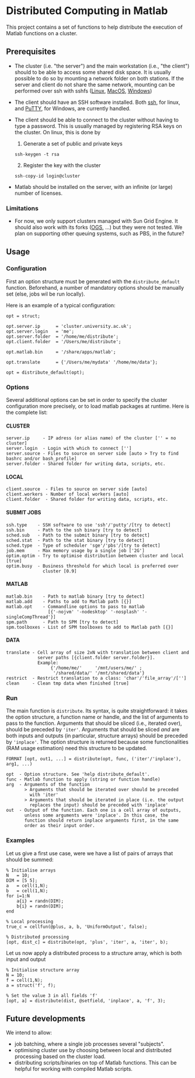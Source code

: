 # Distributed Computing in Matlab

This project contains a set of functions to help distribute the execution of Matlab functions on a cluster.

## Prerequisites

- The cluster (i.e. "the server") and the main workstation (i.e., "the client") should to be able to access some shared disk space. It is usually possible to do so by mounting a network folder on both stations. If the server and client do not share the same network, mounting can be performed over ssh with sshfs ([Linux](https://doc.ubuntu-fr.org/sshfs), [MacOS](https://osxfuse.github.io), [Windows](https://github.com/Foreveryone-cz/win-sshfs))

- The client should have an SSH software installed. Both [ssh](https://doc.ubuntu-fr.org/ssh), for linux, and [PuTTY](http://www.putty.org), for Windows, are currently handled.

- The client should be able to connect to the cluster without having to type a password. This is usually managed by registering RSA keys on the cluster. On linux, this is done by

    1) Generate a set of public and private keys
    ```
    ssh-keygen -t rsa
    ```

    2) Register the key with the cluster
    ```
    ssh-copy-id login@cluster
    ```

- Matlab should be installed on the server, with an infinite (or large) number of licenses.

### Limitations

- For now, we only support clusters managed with Sun Grid Engine. It should also work with its forks ([OGS](http://gridscheduler.sourceforge.net), ...) but they were not tested. We plan on supporting other queuing systems, such as PBS, in the future?

## Usage

### Configuration

First an option structure must be generated with the `distribute_default` function. Beforehand, a number of mandatory options should be manually set (else, jobs wil be run locally).

Here is an example of a typical configuration:
```
opt = struct;

opt.server.ip      = 'cluster.university.ac.uk';
opt.server.login   = 'me';
opt.server.folder  = '/home/me/distribute';
opt.client.folder  = '/Users/me/distribute';

opt.matlab.bin     = '/share/apps/matlab';

opt.translate      = {'/Users/me/mydata' '/home/me/data'};

opt = distribute_default(opt);
```

### Options

Several additional options can be set in order to specify the cluster configuration more precisely, or to load matlab packages at runtime. Here is the complete list:

#### CLUSTER
```
server.ip     - IP adress (or alias name) of the cluster ['' = no cluster]
server.login  - Login with which to connect ['']
server.source - Files to source on server side [auto > Try to find bashrc and/or bash_profile]
server.folder - Shared folder for writing data, scripts, etc.
```

#### LOCAL
```
client.source  - Files to source on server side [auto]
client.workers - Number of local workers [auto]
client.folder  - Shared folder for writing data, scripts, etc.
```

#### SUBMIT JOBS
```
ssh.type    - SSH software to use 'ssh'/'putty'/[try to detect]
ssh.bin     - Path to the ssh binary [try to detect]
sched.sub   - Path to the submit binary [try to detect]
sched.stat  - Path to the stat binary [try to detect]
sched.type  - Type of scheduler 'sge'/'pbs'/[try to detect]
job.mem     - Max memory usage by a single job ['2G']
optim.optim - Try to optimise distribution between cluster and local [true]
optim.busy  - Business threshold for which local is preferred over
              cluster [0.9]
```

#### MATLAB
```
matlab.bin    - Path to matlab binary [try to detect]
matlab.add    - Paths to add to Matlab path [{}]
matlab.opt    - Commandline options to pass to matlab
                [{'-nojvm' '-nodesktop' '-nosplash' '-singleCompThread'}]
spm.path      - Path to SPM [try to detect]
spm.toolboxes - List of SPM toolboxes to add to Matlab path [{}]
```

#### DATA
```
translate - Cell array of size 2xN with translation between client and
            server paths [{client.folder server.folder}].
            Example:
                 {'/home/me/'     '/mnt/users/me/' ;
                  '/shared/data/' '/mnt/shared/data'}
restrict  - Restrict translation to a class: 'char'/'file_array'/['']
clean     - Clean tmp data when finished [true]
```

### Run

The main function is `distribute`. Its syntax, is quite straightforward: it takes the option structure, a function name or handle, and the list of arguments to pass to the function. Arguments that should be sliced (i.e., iterated over), should be preceded by `'iter'`. Arguments that should be sliced *and* are both inputs and outputs (in particular, structure arrays) should be preceded by `'inplace'`. The option structure is returned because some functionalities (RAM usage estimation) need this structure to be updated.

```
FORMAT [opt, out1, ...] = distribute(opt, func, ('iter'/'inplace'), arg1, ...)

opt  - Option structure. See 'help distribute_default'.
func - Matlab function to apply (string or function handle)
arg  - Arguments of the function
       > Arguments that should be iterated over should be preceded
         with 'iter'
       > Arguments that should be iterated in place (i.e. the output
         replaces the input) should be preceded with 'inplace'
out  - Output of the function. Each one is a cell array of outputs,
       unless some arguments were 'inplace'. In this case, the
       function should return inplace arguments first, in the same
       order as their input order.
```

### Examples

Let us give a first use case, were we have a list of pairs of arrays that should be summed:
```
% Initialise arrays
N   = 10;
DIM = [5 5];
a   = cell(1,N);
b   = cell(1,N);
for i=1:N
    a{i} = randn(DIM);
    b{i} = randn(DIM);
end

% Local processing
true_c = cellfun(@plus, a, b, 'UniformOutput', false);

% Distributed processing
[opt, dist_c] = distribute(opt, 'plus', 'iter', a, 'iter', b);
```

Let us now apply a distributed process to a structure array, which is both input and output
```
% Initialise structure array
N = 10;
f = cell(1,N);
a = struct('f', f);

% Set the value 3 in all fields 'f'
[opt, a] = distribute(dist, @setfield, 'inplace', a, 'f', 3);
```

## Future developments

We intend to allow:
- job batching, where a single job processes several "subjects".
- optimising cluster use by choosing between local and distributed processing based on the cluster load.
- distributing scripts/binaries on top of Matlab functions. This can be helpful for working with compiled Matlab scripts.
